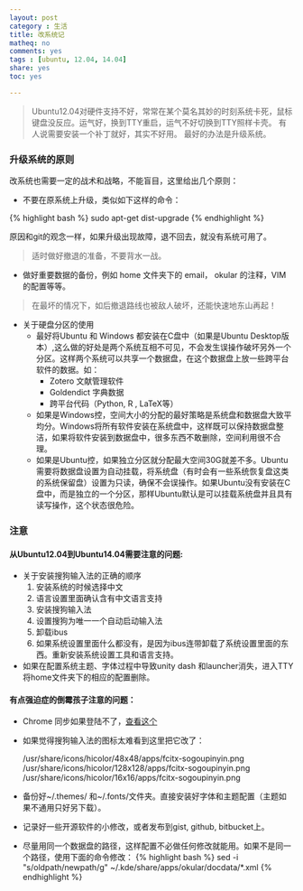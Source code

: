 ```yaml
---
layout: post 
category : 生活
title: 改系统记
matheq: no
comments: yes
tags : [ubuntu, 12.04, 14.04]
share: yes
toc: yes

---
```


> Ubuntu12.04对硬件支持不好，常常在某个莫名其妙的时刻系统卡死，鼠标键盘没反应。运气好，换到TTY重启，运气不好切换到TTY照样卡壳。
> 有人说需要安装一个补丁就好，其实不好用。
> 最好的办法是升级系统。

### 升级系统的原则
改系统也需要一定的战术和战略，不能盲目，这里给出几个原则：

- 不要在原系统上升级，类似如下这样的命令：

{% highlight bash  %}
sudo apt-get dist-upgrade
{% endhighlight %}

原因和git的观念一样，如果升级出现故障，退不回去，就没有系统可用了。
> 适时做好撤退的准备，不要背水一战。

- 做好重要数据的备份，例如 home 文件夹下的 email， okular 的注释，VIM 的配置等等。
> 在最坏的情况下，如后撤退路线也被敌人破坏，还能快速地东山再起！

- 关于硬盘分区的使用
    - 最好将Ubuntu 和 Windows 都安装在C盘中（如果是Ubuntu Desktop版本）,这么做的好处是两个系统互相不可见，不会发生误操作破坏另外一个分区。这样两个系统可以共享一个数据盘，在这个数据盘上放一些跨平台软件的数据。如：
	    - Zotero 文献管理软件
	    - Goldendict 字典数据
	    - 跨平台代码（Python, R , LaTeX等）
    - 如果是Windows控，空间大小的分配的最好策略是系统盘和数据盘大致平均分。Windows将所有软件安装在系统盘中，这样既可以保持数据盘整洁，如果将软件安装到数据盘中，很多东西不敢删除，空间利用很不合理。
    - 如果是Ubuntu控，如果独立分区就分配最大空间30G就差不多。Ubuntu需要将数据盘设置为自动挂载，将系统盘（有时会有一些系统恢复盘这类的系统保留盘）设置为只读，确保不会误操作。如果Ubuntu没有安装在C盘中，而是独立的一个分区，那样Ubuntu默认是可以挂载系统盘并且具有读写操作，这个状态很危险。
    
### 注意
#### 从Ubuntu12.04到Ubuntu14.04需要注意的问题:

- 关于安装搜狗输入法的正确的顺序
    1. 安装系统的时候选择中文
    2. 语言设置里面确认含有中文语言支持
    3. 安装搜狗输入法
    4. 设置搜狗为唯一一个自动启动输入法
    5. 卸载ibus
    6. 如果系统设置里面什么都没有，是因为ibus连带卸载了系统设置里面的东西。重新安装系统设置工具和语言支持。
- 如果在配置系统主题、字体过程中导致unity dash 和launcher消失，进入TTY将home文件夹下的相应的配置删除。

#### 有点强迫症的倒霉孩子注意的问题：

- Chrome 同步如果登陆不了，[查看这个](http://www.oschina.net/question/84549_75715)
- 如果觉得搜狗输入法的图标太难看到这里把它改了：

    /usr/share/icons/hicolor/48x48/apps/fcitx-sogoupinyin.png
    /usr/share/icons/hicolor/128x128/apps/fcitx-sogoupinyin.png
    /usr/share/icons/hicolor/16x16/apps/fcitx-sogoupinyin.png

- 备份好~/.themes/ 和~/.fonts/文件夹。直接安装好字体和主题配置（主题如果不通用只好另下载）。
- 记录好一些开源软件的小修改，或者发布到gist, github, bitbucket上。
- 尽量用同一个数据盘的路径，这样配置不必做任何修改就能用。如果不是同一个路径，使用下面的命令修改：
{% highlight bash  %}
sed -i "s/oldpath/newpath/g" ~/.kde/share/apps/okular/docdata/*.xml
{% endhighlight %}

